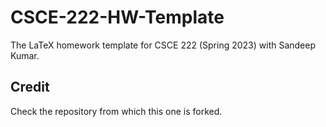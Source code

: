 CSCE-222-HW-Template
=======================

The LaTeX homework template for CSCE 222 (Spring 2023) with Sandeep Kumar.

## Credit

Check the repository from which this one is forked.
